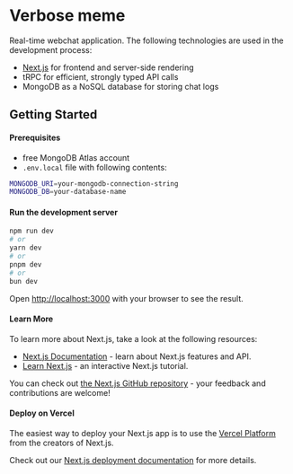 # Verbose meme

Real-time webchat application. The following technologies are used in the development process:

- [Next.js](https://nextjs.org/) for frontend and server-side rendering
- tRPC for efficient, strongly typed API calls
- MongoDB as a NoSQL database for storing chat logs

## Getting Started

#### Prerequisites

- free MongoDB Atlas account
- `.env.local` file with following contents:
```bash
MONGODB_URI=your-mongodb-connection-string
MONGODB_DB=your-database-name
```

#### Run the development server

```bash
npm run dev
# or
yarn dev
# or
pnpm dev
# or
bun dev
```

Open [http://localhost:3000](http://localhost:3000) with your browser to see the result.

#### Learn More

To learn more about Next.js, take a look at the following resources:

- [Next.js Documentation](https://nextjs.org/docs) - learn about Next.js features and API.
- [Learn Next.js](https://nextjs.org/learn) - an interactive Next.js tutorial.

You can check out [the Next.js GitHub repository](https://github.com/vercel/next.js/) - your feedback and contributions are welcome!

#### Deploy on Vercel

The easiest way to deploy your Next.js app is to use the [Vercel Platform](https://vercel.com/new?utm_medium=default-template&filter=next.js&utm_source=create-next-app&utm_campaign=create-next-app-readme) from the creators of Next.js.

Check out our [Next.js deployment documentation](https://nextjs.org/docs/deployment) for more details.
